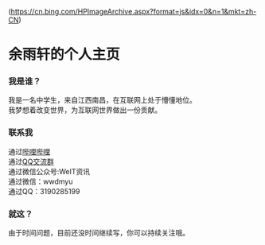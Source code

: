 (https://cn.bing.com/HPImageArchive.aspx?format=js&idx=0&n=1&mkt=zh-CN)  
# 余雨轩的个人主页  
### 我是谁？
我是一名中学生，来自江西南昌，在互联网上处于懵懂地位。  
我梦想着改变世界，为互联网世界做出一份贡献。  
  
  
### 联系我
通过[哔哩哔哩](https://space.bilibili.com/18853927)  
通过[QQ交流群](https://jq.qq.com/?_wv=1027&k=aYahMYxa)  
通过微信公众号:WeIT资讯  
通过微信：wwdmyu  
通过QQ：3190285199  
  
  
  
### 就这？  
由于时间问题，目前还没时间继续写，你可以持续关注哦。  
